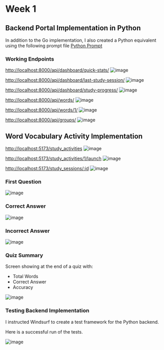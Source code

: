 # Week 1

## Backend Portal Implementation in Python

In addition to the Go implementation, I also created a Python equivalent using the following prompt file [Python Prompt](../lang_portal/backend_python/prompt_python.md)

### Working Endpoints

[http://localhost:8000/api/dashboard/quick-stats/](http://localhost:8000/api/dashboard/quick-stats/)
![image](https://github.com/user-attachments/assets/586eb81e-d5ad-4de3-8773-89934767fde7)

[http://localhost:8000/api/dashboard/last-study-session/](http://localhost:8000/api/dashboard/last-study-session/)
![image](https://github.com/user-attachments/assets/2ff5b4f6-545e-482f-b312-c099622e7068)

[http://localhost:8000/api/dashboard/study-progress/](http://localhost:8000/api/dashboard/study-progress/)
![image](https://github.com/user-attachments/assets/251b5677-3bf9-4a48-bb53-0f8806bdfe3a)

[http://localhost:8000/api/words/](http://localhost:8000/api/words/)
![image](https://github.com/user-attachments/assets/e085ecfa-3e30-4415-a3ec-f8d5b17f218e)

[http://localhost:8000/api/words/1/](http://localhost:8000/api/words/1/)
![image](https://github.com/user-attachments/assets/f769a332-e2cb-4382-a650-c8ed5ebcfd7c)

[http://localhost:8000/api/groups/](http://localhost:8000/api/groups/)
![image](https://github.com/user-attachments/assets/e04bd669-bf10-4064-a2bf-41fb8bff6b61)


## Word Vocabulary Activity Implementation

[http://localhost:5173/study_activities](http://localhost:5173/study_activities)
![image](https://github.com/user-attachments/assets/fa194086-d406-4cda-9710-0558b73ed6aa)

[http://localhost:5173/study_activities/1/launch](http://localhost:5173/study_activities/1/launch)
![image](https://github.com/user-attachments/assets/f3fb6832-91bb-431f-bfe9-956f2fec48a4)

[http://localhost:5173/study_sessions/:id](http://localhost:5173/study_sessions/:id)
![image](https://github.com/user-attachments/assets/512d6abc-037d-4ae5-a9ed-83580ff1dbef)

### First Question

![image](https://github.com/user-attachments/assets/03efaf16-711b-4d57-8b92-5b4ed3f7f685)

### Correct Answer

![image](https://github.com/user-attachments/assets/4ec49a8c-fc5e-46e7-9b02-5bdba2a51f03)

### Incorrect Answer

![image](https://github.com/user-attachments/assets/0a4953f0-eb29-44a0-a1f7-be1d84417ccb)

### Quiz Summary

Screen showing at the end of a quiz with:

- Total Words
- Correct Answer
- Accuracy

![image](https://github.com/user-attachments/assets/cc669eef-82b3-4182-a062-cdd3fdc6a756)



### Testing Backend Implementation

I instructed Windsurf to create a test framework for the Python backend.

Here is a successful run of the tests.

![image](https://github.com/user-attachments/assets/dc8faae9-4c94-474c-b1e3-06292c588bc5)
